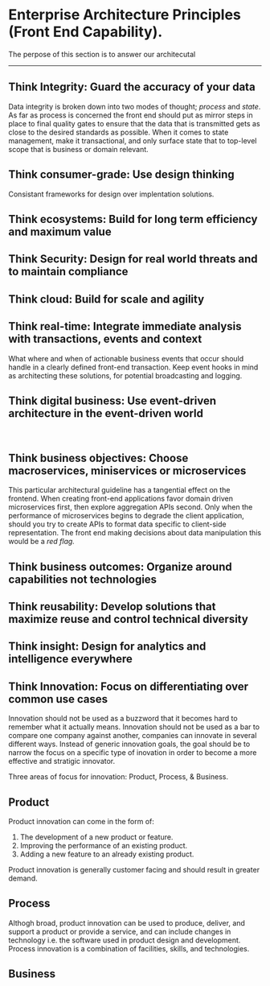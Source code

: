 # Enterprise Architecture Principles (Front End Capability).

The perpose of this section is to answer our architecutal 

____

## Think Integrity: Guard the accuracy of your data 
Data integrity is broken down into two modes of thought; *process* and *state*. As far as process is concerned the front end should put as mirror steps in place to final quality gates to ensure that the data that is transmitted gets as close to the desired standards as possible. When it comes to state management, make it transactional, and only surface state that to top-level scope that is business or domain relevant.

## Think consumer-grade: Use design thinking 
Consistant frameworks for design over implentation solutions.


## Think ecosystems: Build for long term efficiency and maximum value


## Think Security: Design for real world threats and to maintain compliance


## Think cloud: Build for scale and agility


## Think real-time: Integrate immediate analysis with transactions, events and context
What where and when of actionable business events that occur should handle in a clearly defined front-end transaction. Keep event hooks in mind as architecting these solutions, for potential broadcasting and logging.



## Think digital business: Use event-driven architecture in the event-driven world

 
## Think business objectives: Choose macroservices, miniservices or microservices
This particular architectural guideline has a tangential effect on the frontend. When creating front-end applications favor domain driven microservices first, then explore aggregation APIs second. Only when the performance of microservices begins to degrade the client application, should you try to create APIs to format data specific to client-side representation. The front end making decisions about data manipulation this would be a *red flag.*


## Think business outcomes: Organize around capabilities not technologies


## Think reusability: Develop solutions that maximize reuse and control technical diversity


## Think insight: Design for analytics and intelligence everywhere


## Think Innovation: Focus on differentiating over common use cases

Innovation should not be used as a buzzword that it becomes hard to remember what it actually means. Innovation should not be used as a bar to compare one company against another, companies can innovate in several different ways. 
Instead of generic innovation goals, the goal should be to narrow the focus on a specific type of inovation in order to become a more effective and stratigic innovator. 

Three areas of focus for innovation: Product, Process, & Business.

## Product

Product innovation can come in the form of:

1. The development of a new product or feature.
2. Improving the performance of an existing product.
3. Adding a new feature to an already existing product.

Product innovation is generally customer facing and should result in greater demand.

## Process

Althogh broad, product innovation can be used to produce, deliver, and support a product or provide a service, and can include changes in technology i.e. the software used in product design and development. Process innovation is a combination of facilities, skills, and technologies.

## Business
